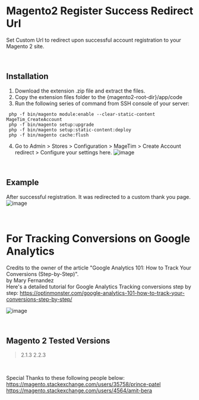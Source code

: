 # Magento2 Register Success Redirect Url
  Set Custom Url to redirect upon successful account registration to your Magento 2 site. 
  

</br>

## Installation
1. Download the extension .zip file and extract the files.
2. Copy the extension files folder to the {magento2-root-dir}/app/code
3. Run the following series of command from SSH console of your server:
```
 php -f bin/magento module:enable --clear-static-content MageTim_CreateAccount
 php -f bin/magento setup:upgrade
 php -f bin/magento setup:static-content:deploy
 php -f bin/magento cache:flush
```
4. Go to Admin > Stores > Configuration > MageTim > Create Account redirect > Configure your settings here. 
![image](https://user-images.githubusercontent.com/14094984/43121532-aa3ab4e2-8f50-11e8-914c-e1c249279760.png)

</br>

## Example
After successful registration. It was redirected to a custom thank you page.
![image](https://user-images.githubusercontent.com/14094984/43122968-6641f41c-8f55-11e8-96d4-9c6fc8277be8.png)

</br>

# For Tracking Conversions on Google Analytics
Credits to the owner of the article "Google Analytics 101: How to Track Your Conversions (Step-by-Step)". </br>
by Mary Fernandez
</br>
Here's a detailed tutorial for Google Analytics Tracking conversions step by step: 
https://optinmonster.com/google-analytics-101-how-to-track-your-conversions-step-by-step/

![image](https://user-images.githubusercontent.com/14094984/43121449-676c786c-8f50-11e8-8a74-60ac892e6ba2.png)

</br>

## Magento 2 Tested Versions
> 2.1.3
> 2.2.3

</br>

Special Thanks to these following people below:</br>
https://magento.stackexchange.com/users/35758/prince-patel <br/>
https://magento.stackexchange.com/users/4564/amit-bera
